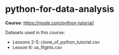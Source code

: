 # python-for-data-analysis
**Course:** https://mode.com/python-tutorial/ <br>

Datasets used in this course: 
* Lessons 2-5: clone_of_python_tutorial.csv
* Lesson 6: us_flights.csv
